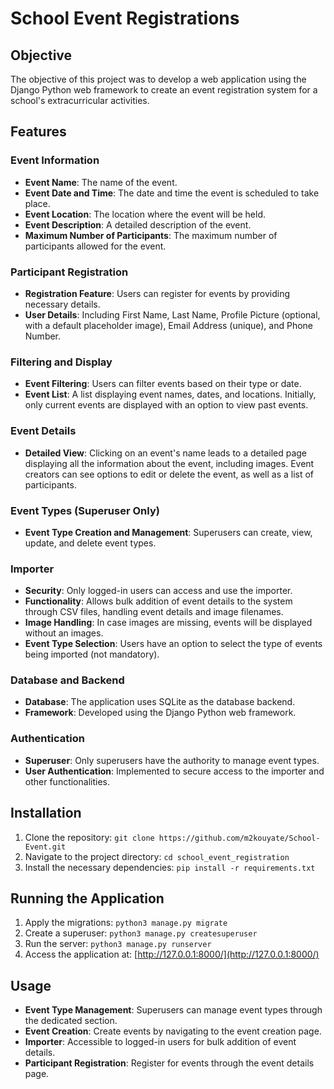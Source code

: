 # School Event Registrations

## Objective

The objective of this project was to develop a web application using the Django Python web framework to create an event registration system for a school's extracurricular activities.

## Features

### Event Information
- **Event Name**: The name of the event.
- **Event Date and Time**: The date and time the event is scheduled to take place.
- **Event Location**: The location where the event will be held.
- **Event Description**: A detailed description of the event.
- **Maximum Number of Participants**: The maximum number of participants allowed for the event.

### Participant Registration
- **Registration Feature**: Users can register for events by providing necessary details.
- **User Details**: Including First Name, Last Name, Profile Picture (optional, with a default placeholder image), Email Address (unique), and Phone Number.

### Filtering and Display
- **Event Filtering**: Users can filter events based on their type or date.
- **Event List**: A list displaying event names, dates, and locations. Initially, only current events are displayed with an option to view past events.

### Event Details
- **Detailed View**: Clicking on an event's name leads to a detailed page displaying all the information about the event, including images. Event creators can see options to edit or delete the event, as well as a list of participants.

### Event Types (Superuser Only)
- **Event Type Creation and Management**: Superusers can create, view, update, and delete event types.

### Importer
- **Security**: Only logged-in users can access and use the importer.
- **Functionality**: Allows bulk addition of event details to the system through CSV files, handling event details and image filenames.
- **Image Handling**: In case images are missing, events will be displayed without an images.
- **Event Type Selection**: Users have an option to select the type of events being imported (not mandatory).

### Database and Backend
- **Database**: The application uses SQLite as the database backend.
- **Framework**: Developed using the Django Python web framework.

### Authentication
- **Superuser**: Only superusers have the authority to manage event types.
- **User Authentication**: Implemented to secure access to the importer and other functionalities.

## Installation

1. Clone the repository: `git clone https://github.com/m2kouyate/School-Event.git`
2. Navigate to the project directory: `cd school_event_registration`
3. Install the necessary dependencies: `pip install -r requirements.txt`


## Running the Application
1. Apply the migrations: `python3 manage.py migrate`
2. Create a superuser: `python3 manage.py createsuperuser`
3. Run the server: `python3 manage.py runserver`
4. Access the application at: [http://127.0.0.1:8000/](http://127.0.0.1:8000/)

## Usage

- **Event Type Management**: Superusers can manage event types through the dedicated section.
- **Event Creation**: Create events by navigating to the event creation page. 
- **Importer**: Accessible to logged-in users for bulk addition of event details.
- **Participant Registration**: Register for events through the event details page.


